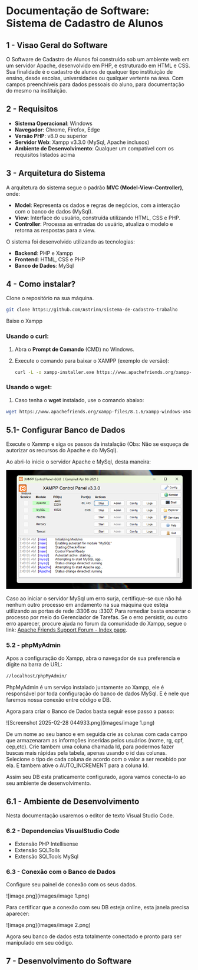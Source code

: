 # Documentação de Software: Sistema de Cadastro de Alunos

## 1 - Visao Geral do Software

  O Software de Cadastro de Alunos foi construido sob um ambiente web em um servidor Apache, desenvolvido em PHP, e estruturado em HTML e CSS. Sua finalidade é o cadastro de alunos de qualquer tipo instituição de ensino, desde escolas, universidades ou qualquer  vertente na área. Com campos preenchíveis para dados pessoais do aluno, para documentação do mesmo na instituição.

## 2 - Requisitos

- **Sistema Operacional**: Windows
- **Navegador**: Chrome, Firefox, Edge
- **Versão PHP**: v8.0 ou superior
- **Servidor Web**: Xampp v3.3.0 (MySql, Apache inclusos)
- **Ambiente de Desenvolvimento**: Qualquer um compatível com os requisitos listados acima

## **3 - Arquitetura do Sistema**

A arquitetura do sistema segue o padrão **MVC (Model-View-Controller)**, onde:

- **Model**: Representa os dados e regras de negócios, com a interação com o banco de dados (MySql).
- **View**: Interface do usuário, construída utilizando HTML, CSS e PHP.
- **Controller**: Processa as entradas do usuário, atualiza o modelo e retorna as respostas para a view.

O sistema foi desenvolvido utilizando as tecnologias:

- **Backend**: PHP e Xampp
- **Frontend**: HTML, CSS e PHP
- **Banco de Dados**: MySql

## **4 - Como instalar?**

 Clone o repositório na sua máquina.

```bash
git clone https://github.com/Astrinn/sistema-de-cadastro-trabalho
```

Baixe o Xampp

### Usando o **curl**:

1. Abra o **Prompt de Comando** (CMD) no Windows.
2. Execute o comando para baixar o XAMPP (exemplo de versão):
    
    ```bash
    curl -L -o xampp-installer.exe https://www.apachefriends.org/xampp-files/8.1.6/xampp-windows-x64-8.1.6-0-VC15-installer.exe
    ```
    

### Usando o **wget**:

1. Caso tenha o **wget** instalado, use o comando abaixo:

```bash
wget https://www.apachefriends.org/xampp-files/8.1.6/xampp-windows-x64-8.1.6-0-VC15-installer.exe
```

## 5.1- Configurar Banco de Dados

Execute o Xammp e siga os passos da instalação (Obs: Não se esqueça de autorizar os recursos do Apache e do MySql).

Ao abri-lo inicie o servidor Apache e MySql, desta maneira:

![image.png](images/image.png)

Caso ao iniciar o servidor MySql um erro surja, certifique-se que não há nenhum outro processo em andamento na sua máquina que esteja utilizando as portas de rede :3306 ou :3307. Para remediar basta encerrar o processo por meio do Gerenciador de Tarefas. Se o erro persistir, ou outro erro aparecer, procure ajuda no forum da comunidade do Xampp, segue o link: [Apache Friends Support Forum - Index page](https://community.apachefriends.org/f/).

### 5.2 - phpMyAdmin

Apos a configuração do Xampp, abra o navegador de sua preferencia e digite na barra de URL:

```bash
//localhost/phpMyAdmin/
```

PhpMyAdmin é um serviço instalado juntamente ao Xampp, ele é responsável por toda configuração do banco de dados MySql. E é nele que faremos nossa conexão entre código e DB.

Agora para criar o Banco de Dados basta seguir esse passo a passo:

![Screenshot 2025-02-28 044933.png](images/image 1.png)

De um nome ao seu banco e em seguida crie as colunas com cada campo que armazenaram as informções inseridas pelos usuários (nome, rg, cpf, cep,etc). Crie tambem uma coluna chamada Id, para podermos fazer buscas mais rápidas pela tabela, apenas usando o id das colunas. Selecione o tipo de cada coluna de acordo com o valor a ser recebido por ela. E tambem ative o AUTO_INCREMENT para a coluna Id.

Assim seu DB esta praticamente configurado, agora vamos conecta-lo ao seu ambiente de desenvolvimento.

## 6.1 - Ambiente de Desenvolvimento

Nesta documentação usaremos o editor de texto Visual Studio Code. 

### 6.2 - Dependencias VisualStudio Code

- Extensão PHP Intellisense
- Extensão SQLTolls
- Extensão SQLTools MySql

### 6.3 - Conexão com o Banco de Dados

Configure seu painel de conexão com os seus dados.

![image.png](images/image 1.png)

Para certificar que a conexão com seu DB esteja online, esta janela precisa aparecer:

![image.png](images/image 2.png)

Agora seu banco de dados esta totalmente conectado e pronto para ser manipulado em seu código.

## 7 - Desenvolvimento do Software
